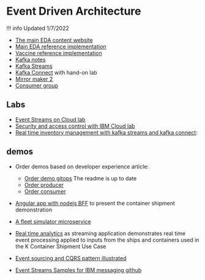 # Event Driven Architecture

!!! info
    Updated 1/7/2022

* [The main EDA content website](https://ibm-cloud-architecture.github.io/refarch-eda)
* [Main EDA reference implementation](https://ibm-cloud-architecture.github.io/refarch-kc)
* [Vaccine reference implementation](https://ibm-cloud-architecture.github.io/vaccine-solution)
* [Kafka notes](https://ibm-cloud-architecture.github.io/refarch-eda/technology/kafka-overview/)
* [Kafka Streams](https://ibm-cloud-architecture.github.io/refarch-eda/technology/kafka-streams/)
* [Kafka Connect](https://ibm-cloud-architecture.github.io/refarch-eda/technology/kafka-connect/) with hand-on lab
* [Mirror maker 2](https://ibm-cloud-architecture.github.io/refarch-eda/use-cases/kafka-mm2/)
* [Consumer group](https://ibm-cloud-architecture.github.io/refarch-eda/technology/event-streams/consumergrp/)

## Labs

* [Event Streams on Cloud lab](https://ibm-cloud-architecture.github.io/refarch-eda/technology/event-streams/es-cloud/)
* [Security and access control with IBM Cloud lab](https://ibm-cloud-architecture.github.io/refarch-eda/technology/event-streams/security/)
* [Real time inventory management with kafka streams and kafka connect](https://ibm-cloud-architecture.github.io/refarch-eda/scenarios/realtime-inventory/):


## demos

* Order demos based on developer experience article:

    * [Order demo gitops](https://github.com/jbcodeforce/eda-demo-order-gitops)  The readme is up to date
    * [Order producer](https://github.com/jbcodeforce/eda-demo-order-ms)
    * [Order consumer]()

* [Angular app with nodejs BFF](https://github.com/jbcodeforce/refarch-kc-ui) to present the container shipment demonstration
* [A fleet simulator microservice](https://github.com/jbcodeforce/refarch-kc-ms)
* [Real time analytics](https://github.com/jbcodeforce/refarch-kc-streams) as streaming application demonstrates real time event processing applied to inputs from the ships and containers used in the K Container Shipment Use Case
* [Event sourcing and CQRS pattern illustrated](https://github.com/jbcodeforce/refarch-kc-order-ms)
* [Event Streams Samples for IBM messaging github](https://github.com/ibm-messaging/event-streams-samples)

